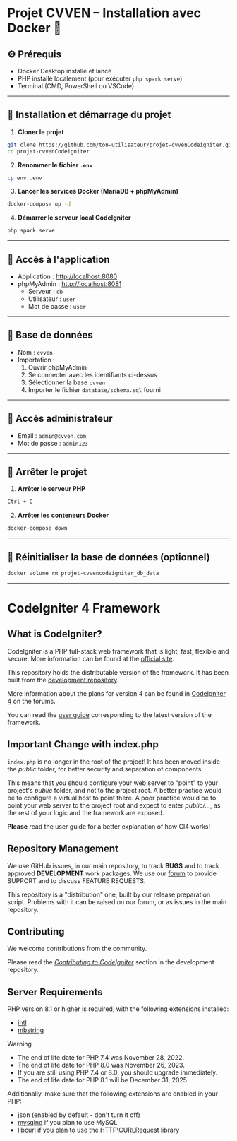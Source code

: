 # Projet CVVEN – Installation avec Docker 🐳

## ⚙️ Prérequis
- Docker Desktop installé et lancé
- PHP installé localement (pour exécuter `php spark serve`)
- Terminal (CMD, PowerShell ou VSCode)

---

## 🧱 Installation et démarrage du projet

1. **Cloner le projet**
```bash
git clone https://github.com/ton-utilisateur/projet-cvvenCodeigniter.git
cd projet-cvvenCodeigniter
```

2. **Renommer le fichier `.env`**
```bash
cp env .env
```

3. **Lancer les services Docker (MariaDB + phpMyAdmin)**
```bash
docker-compose up -d
```

4. **Démarrer le serveur local CodeIgniter**
```bash
php spark serve
```

---

## 🔗 Accès à l'application

- Application : [http://localhost:8080](http://localhost:8080)
- phpMyAdmin : [http://localhost:8081](http://localhost:8081)
  - Serveur : `db`
  - Utilisateur : `user`
  - Mot de passe : `user`

---

## 💾 Base de données

- Nom : `cvven`
- Importation :
  1. Ouvrir phpMyAdmin
  2. Se connecter avec les identifiants ci-dessus
  3. Sélectionner la base `cvven`
  4. Importer le fichier `database/schema.sql` fourni

---

## 🔐 Accès administrateur

- Email : `admin@cvven.com`
- Mot de passe : `admin123`

---

## 🛑 Arrêter le projet

1. **Arrêter le serveur PHP**
```bash
Ctrl + C
```

2. **Arrêter les conteneurs Docker**
```bash
docker-compose down
```

---

## 🧽 Réinitialiser la base de données (optionnel)
```bash
docker volume rm projet-cvvencodeigniter_db_data
```

---

# CodeIgniter 4 Framework

## What is CodeIgniter?

CodeIgniter is a PHP full-stack web framework that is light, fast, flexible and secure.
More information can be found at the [official site](https://codeigniter.com).

This repository holds the distributable version of the framework.
It has been built from the
[development repository](https://github.com/codeigniter4/CodeIgniter4).

More information about the plans for version 4 can be found in [CodeIgniter 4](https://forum.codeigniter.com/forumdisplay.php?fid=28) on the forums.

You can read the [user guide](https://codeigniter.com/user_guide/)
corresponding to the latest version of the framework.

## Important Change with index.php

`index.php` is no longer in the root of the project! It has been moved inside the *public* folder,
for better security and separation of components.

This means that you should configure your web server to "point" to your project's *public* folder, and
not to the project root. A better practice would be to configure a virtual host to point there. A poor practice would be to point your web server to the project root and expect to enter *public/...*, as the rest of your logic and the
framework are exposed.

**Please** read the user guide for a better explanation of how CI4 works!

## Repository Management

We use GitHub issues, in our main repository, to track **BUGS** and to track approved **DEVELOPMENT** work packages.
We use our [forum](http://forum.codeigniter.com) to provide SUPPORT and to discuss
FEATURE REQUESTS.

This repository is a "distribution" one, built by our release preparation script.
Problems with it can be raised on our forum, or as issues in the main repository.

## Contributing

We welcome contributions from the community.

Please read the [*Contributing to CodeIgniter*](https://github.com/codeigniter4/CodeIgniter4/blob/develop/CONTRIBUTING.md) section in the development repository.

## Server Requirements

PHP version 8.1 or higher is required, with the following extensions installed:

- [intl](http://php.net/manual/en/intl.requirements.php)
- [mbstring](http://php.net/manual/en/mbstring.installation.php)

> [!WARNING]
> - The end of life date for PHP 7.4 was November 28, 2022.
> - The end of life date for PHP 8.0 was November 26, 2023.
> - If you are still using PHP 7.4 or 8.0, you should upgrade immediately.
> - The end of life date for PHP 8.1 will be December 31, 2025.

Additionally, make sure that the following extensions are enabled in your PHP:

- json (enabled by default - don't turn it off)
- [mysqlnd](http://php.net/manual/en/mysqlnd.install.php) if you plan to use MySQL
- [libcurl](http://php.net/manual/en/curl.requirements.php) if you plan to use the HTTP\CURLRequest library

